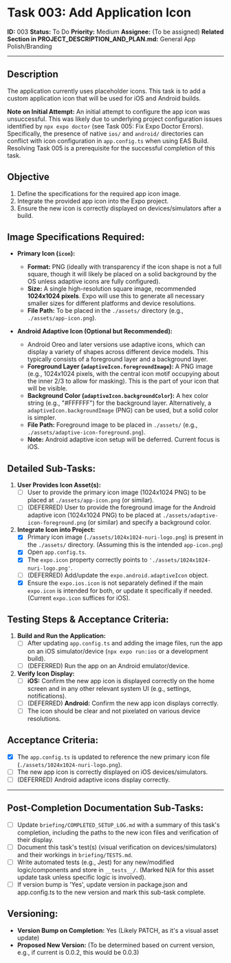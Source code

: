 # Task 003: Add Application Icon

**ID:** 003
**Status:** To Do
**Priority:** Medium
**Assignee:** (To be assigned)
**Related Section in PROJECT_DESCRIPTION_AND_PLAN.md:** General App Polish/Branding

---

## Description

The application currently uses placeholder icons. This task is to add a custom application icon that will be used for iOS and Android builds.

**Note on Initial Attempt:** An initial attempt to configure the app icon was unsuccessful. This was likely due to underlying project configuration issues identified by `npx expo doctor` (see Task 005: Fix Expo Doctor Errors). Specifically, the presence of native `ios/` and `android/` directories can conflict with icon configuration in `app.config.ts` when using EAS Build. Resolving Task 005 is a prerequisite for the successful completion of this task.

## Objective

1.  Define the specifications for the required app icon image.
2.  Integrate the provided app icon into the Expo project.
3.  Ensure the new icon is correctly displayed on devices/simulators after a build.

## Image Specifications Required:

*   **Primary Icon (`icon`):**
    *   **Format:** PNG (ideally with transparency if the icon shape is not a full square, though it will likely be placed on a solid background by the OS unless adaptive icons are fully configured).
    *   **Size:** A single high-resolution square image, recommended **1024x1024 pixels**. Expo will use this to generate all necessary smaller sizes for different platforms and device resolutions.
    *   **File Path:** To be placed in the `./assets/` directory (e.g., `./assets/app-icon.png`).

*   **Android Adaptive Icon (Optional but Recommended):**
    *   Android Oreo and later versions use adaptive icons, which can display a variety of shapes across different device models. This typically consists of a foreground layer and a background layer.
    *   **Foreground Layer (`adaptiveIcon.foregroundImage`):** A PNG image (e.g., 1024x1024 pixels, with the central icon motif occupying about the inner 2/3 to allow for masking). This is the part of your icon that will be visible.
    *   **Background Color (`adaptiveIcon.backgroundColor`):** A hex color string (e.g., "#FFFFFF") for the background layer. Alternatively, a `adaptiveIcon.backgroundImage` (PNG) can be used, but a solid color is simpler.
    *   **File Path:** Foreground image to be placed in `./assets/` (e.g., `./assets/adaptive-icon-foreground.png`).
    *   **Note:** Android adaptive icon setup will be deferred. Current focus is iOS.

## Detailed Sub-Tasks:

1.  **User Provides Icon Asset(s):**
    *   [ ] User to provide the primary icon image (1024x1024 PNG) to be placed at `./assets/app-icon.png` (or similar).
    *   [ ] (DEFERRED) User to provide the foreground image for the Android adaptive icon (1024x1024 PNG) to be placed at `./assets/adaptive-icon-foreground.png` (or similar) and specify a background color.

2.  **Integrate Icon into Project:**
    *   [x] Primary icon image (`./assets/1024x1024-nuri-logo.png`) is present in the `./assets/` directory. (Assuming this is the intended `app-icon.png`)
    *   [x] Open `app.config.ts`.
    *   [x] The `expo.icon` property correctly points to `'./assets/1024x1024-nuri-logo.png'`.
    *   [ ] (DEFERRED) Add/update the `expo.android.adaptiveIcon` object.
    *   [x] Ensure the `expo.ios.icon` is not separately defined if the main `expo.icon` is intended for both, or update it specifically if needed. (Current `expo.icon` suffices for iOS).

## Testing Steps & Acceptance Criteria:

1.  **Build and Run the Application:**
    *   [ ] After updating `app.config.ts` and adding the image files, run the app on an iOS simulator/device (`npx expo run:ios` or a development build).
    *   [ ] (DEFERRED) Run the app on an Android emulator/device.
2.  **Verify Icon Display:**
    *   [ ] **iOS:** Confirm the new app icon is displayed correctly on the home screen and in any other relevant system UI (e.g., settings, notifications).
    *   [ ] (DEFERRED) **Android:** Confirm the new app icon displays correctly.
    *   [ ] The icon should be clear and not pixelated on various device resolutions.

## Acceptance Criteria:

*   [x] The `app.config.ts` is updated to reference the new primary icon file (`./assets/1024x1024-nuri-logo.png`).
*   [ ] The new app icon is correctly displayed on iOS devices/simulators.
*   [ ] (DEFERRED) Android adaptive icons display correctly.

---
## Post-Completion Documentation Sub-Tasks:
*   [ ] Update `briefing/COMPLETED_SETUP_LOG.md` with a summary of this task's completion, including the paths to the new icon files and verification of their display.
*   [ ] Document this task's test(s) (visual verification on devices/simulators) and their workings in `briefing/TESTS.md`.
*   [ ] Write automated tests (e.g., Jest) for any new/modified logic/components and store in `__tests__/`. (Marked N/A for this asset update task unless specific logic is involved).
*   [ ] If version bump is 'Yes', update version in package.json and app.config.ts to the new version and mark this sub-task complete.

## Versioning:
*   **Version Bump on Completion:** Yes (Likely PATCH, as it's a visual asset update)
*   **Proposed New Version:** (To be determined based on current version, e.g., if current is 0.0.2, this would be 0.0.3)
